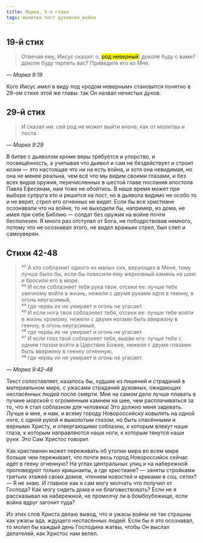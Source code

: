 ```yaml
---
title: Марка, 9-я глава
tags: молитва пост духовная_война
---
```


## 19-й стих

> Отвечая ему, Иисус сказал: о, <mark>род неверный</mark>! доколе буду с вами? доколе буду терпеть вас? Приведите его ко Мне.

— <cite>Марка&nbsp;9:19</cite>

Кого Иисус имел в виду под «родом неверным» становится понятно в 29-ом стихе этой же главы: так Он назвал нечистых духов.


## 29-й стих

> И сказал им: сей род не может выйти иначе, как от молитвы и поста.

— <cite>Марка&nbsp;9:29</cite>

В битве с дьяволом кроме веры требуется и упорство, и посвящённость, а учитывая что дьявол и сам не бездействует и строит
козни — это настоящая что ни на есть война, и хотя она невидимая, но она не менее реальна, чем всё что мы видим своими глазами,
и без всех видов оружия, перечисленных в шестой главе послания апостола Павла Ефесянам, нам тоже не обойтись.
В наше время может при выборе супруга кто и решится на пост, но в дьявола видимо не особо то и не верят, стрел его огненных не видят.
Если бы все христиане осознавали что на войне, то не выходили бы, например, из дома, не имея при себе Библию — солдат без оружия
на войне почти бесполезен. Я много раз отступал от Бога, не пободрствовав немного, потому что не осознавал этого,
не видел вражьих стрел, был слеп и самоуверен.

## Стихи 42-48

> ⁴² А кто соблазнит одного из малых сих, верующих в Меня, тому лучше было бы, если бы повесили ему жерновный камень
> на шею и бросили его в море.  
> ⁴³ И если соблазняет тебя рука твоя, отсеки ее: лучше тебе увечному войти в жизнь, нежели с двумя руками идти в геенну,
> в огонь неугасимый,  
> ⁴⁴ где червь их не умирает и огонь не угасает.  
> ⁴⁵ И если нога твоя соблазняет тебя, отсеки ее: лучше тебе войти в жизнь хромому, нежели с двумя ногами быть ввержену в геенну,
> в огонь неугасимый,  
> ⁴⁶ где червь их не умирает и огонь не угасает.  
> ⁴⁷ И если глаз твой соблазняет тебя, вырви его: лучше тебе с одним глазом войти в Царствие Божие, нежели с двумя глазами быть
> ввержену в геенну огненную,  
> ⁴⁸ где червь их не умирает и огонь не угасает.

— <cite>Марка&nbsp;9:42-48</cite>

Текст сопоставляет, казалось бы, худшие из лишений и страданий в материальном мире, с ужасами страданий духовных, ожидающих
неспасённых людей после смерти. Мне на самом деле лучше плавать в пучине морской с огроменным камнем на шее, чем расплачиваться
за то, что я стал соблазном для человека! Это должно меня задевать. Лучше и мне, и нам, и всему городу Новороссийску ковылять на одной ноге,
с одной рукой и выколотым глазом, но быть спасёнными и верными Христу, и отвергающими соблазны, к которым влекут наши глаза,
к которым направляются наши ноги, к которым тянутся наши руки. Это Сам Христос говорит.

Как христианин может переживать об утопии мира во всем мире больше чем переживает, что почти весь город Новороссийск сейчас идёт
в геену огненную? На углах центральных улиц
и на набережной проповедуют только кришнаиты, а где христиане? — заняты стройками третьих этажей своих домов, чтением новостей и
криками в соц. сетях? — Я не знаю. И главное как я сам могу молчать что получил от Господа? Как могу сидеть дома и не благовествовать?
Если не я рассказывал на набережной, не промолчу ли в бомбоубежище, если война вдруг загонит туда?

Из этих слов Христа делаю вывод, что и ужасы войны не так страшны как ужасы ада,
ждущего неспасённых людей. Если бы я это осознавал, то молил бы каждый день Господина жатвы, чтобы Он выслал делателей, как Христос нам велел. 

